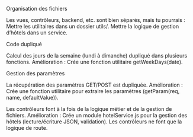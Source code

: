 
Organisation des fichiers

Les vues, contrôleurs, backend, etc. sont bien séparés, mais tu pourrais :
Mettre les utilitaires dans un dossier utils/.
Mettre la logique de gestion d’hôtels dans un service.


Code dupliqué

Calcul des jours de la semaine (lundi à dimanche) dupliqué dans plusieurs fonctions. Amélioration :
Crée une fonction utilitaire getWeekDays(date).

Gestion des paramètres

La récupération des paramètres GET/POST est dupliquée. Amélioration :
Crée une fonction utilitaire pour extraire les paramètres (getParam(req, name, defaultValue)).

Les contrôleurs font à la fois de la logique métier et de la gestion de fichiers. Amélioration :
Crée un module hotelService.js pour la gestion des hôtels (lecture/écriture JSON, validation).
Les contrôleurs ne font que la logique de route.
